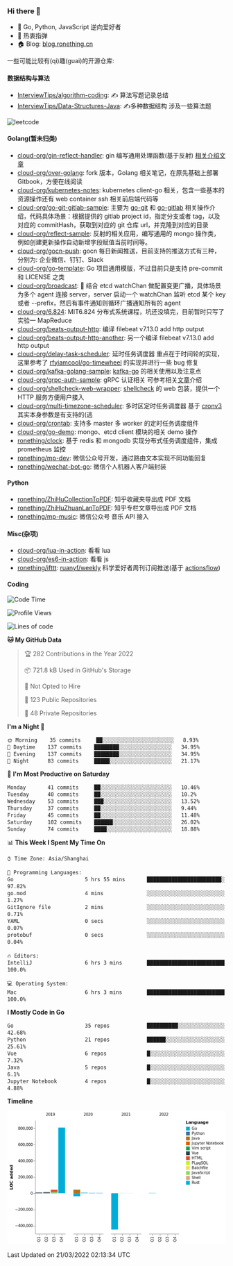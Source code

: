 ### Hi there 👋

- 💬 Go, Python, JavaScript 逆向爱好者
- 🎸 热衷指弹
- 🏠 Blog: [blog.ronething.cn](https://blog.ronething.cn)

一些可能比较有(qi)趣(guai)的开源仓库:

#### 数据结构与算法

- [InterviewTips/algorithm-coding](https://github.com/InterviewTips/algorithm-coding): ✍️ 算法写题记录总结
- [InterviewTips/Data-Structures-Java](https://github.com/InterviewTips/Data-Structures-Java): ✍️多种数据结构 涉及一些算法题

![leetcode](https://stats.justsong.cn/api/leetcode?username=ashing&cn=true)

#### Golang(暂未归类)

- [cloud-org/gin-reflect-handler](https://github.com/cloud-org/gin-reflect-handler): gin 编写通用处理函数(基于反射) [相关介绍文章](https://juejin.cn/post/7041916837419810847)
- [cloud-org/over-golang](https://github.com/cloud-org/over-golang): fork 版本，Golang 相关笔记，在原先基础上部署 Gitbook，方便在线阅读
- [cloud-org/kubernetes-notes](https://github.com/cloud-org/kubernetes-notes): kubernetes client-go 相关，包含一些基本的资源操作还有 web container ssh 相关前后端代码等
- [cloud-org/go-git-gitlab-sample](https://github.com/cloud-org/go-git-gitlab-sample): 主要为 [go-git](https://github.com/go-git/go-git) 和 [go-gitlab](https://github.com/xanzy/go-gitlab) 相关操作介绍，代码具体场景：根据提供的 gitlab project id，指定分支或者 tag，以及对应的 commitHash，获取到对应的 git 仓库 url，并克隆到对应的目录
- [cloud-org/reflect-sample](https://github.com/cloud-org/reflect-sample): 反射的相关应用，编写通用的 mongo 操作类，例如创建更新操作自动新增字段赋值当前时间等。
- [cloud-org/gocn-push](https://github.com/cloud-org/gocn-push): gocn 每日新闻推送，目前支持的推送方式有三种，分别为: 企业微信、钉钉、Slack
- [cloud-org/go-template](https://github.com/cloud-org/go-template): Go 项目通用模版，不过目前只是支持 pre-commit 和 LICENSE 之类
- [cloud-org/broadcast](https://github.com/cloud-org/broadcast): 📢 结合 etcd watchChan 做配置变更广播，具体场景为多个 agent 连接 server，server 启动一个 watchChan 监听 etcd 某个 key 或者 --prefix，然后有事件通知则循环广播通知所有的 agent
- [cloud-org/6.824](https://github.com/cloud-org/6.824): MIT6.824 分布式系统课程，坑还没填完，目前暂时只写了实验一 MapReduce
- [cloud-org/beats-output-http](https://github.com/cloud-org/beats-output-http): 编译  filebeat v7.13.0 add http output
- [cloud-org/beats-output-http-another](https://github.com/cloud-org/beats-output-http-another): 另一个编译  filebeat v7.13.0 add http output
- [cloud-org/delay-task-scheduler](https://github.com/cloud-org/delay-task-scheduler): 延时任务调度器 重点在于时间轮的实现，这里参考了 [rfyiamcool/go-timewheel](https://github.com/rfyiamcool/go-timewheel) 的实现并进行一些 bug 修复
- [cloud-org/kafka-golang-sample](https://github.com/cloud-org/kafka-golang-sample): [kafka-go](github.com/segmentio/kafka-go) 的相关使用以及注意点
- [cloud-org/grpc-auth-sample](https://github.com/cloud-org/grpc-auth-sample): gRPC 认证相关 可参考相关[文章](https://juejin.cn/post/7041603440841064461)介绍
- [cloud-org/shellcheck-web-wrapper](https://github.com/cloud-org/shellcheck-web-wrapper): [shellcheck](https://github.com/koalaman/shellcheck) 的 web 包装，提供一个 HTTP 服务方便用户接入
- [cloud-org/multi-timezone-scheduler](https://github.com/cloud-org/multi-timezone-scheduler): 多时区定时任务调度器 基于 [cronv3](https://github.com/robfig/cron) 其实本身参数是有支持的(逃
- [cloud-org/crontab](https://github.com/cloud-org/crontab): 支持多 master 多 worker 的定时任务调度组件
- [cloud-org/go-demo](https://github.com/cloud-org/go-demo): mongo、etcd client 模块的相关 demo 操作
- [ronething/clock](https://github.com/ronething/clock): 基于 redis 和 mongodb 实现分布式任务调度组件，集成 prometheus 监控
- [ronething/mp-dev](https://github.com/ronething/mp-dev): 微信公众号开发，通过路由文本实现不同功能回复
- [ronething/wechat-bot-go](https://github.com/ronething/wechat-bot-go): 微信个人机器人客户端封装

#### Python

- [ronething/ZhiHuCollectionToPDF](https://github.com/ronething/ZhiHuCollectionToPDF): 知乎收藏夹导出成 PDF 文档
- [ronething/ZhiHuZhuanLanToPDF](https://github.com/ronething/ZhiHuZhuanLanToPDF): 知乎专栏文章导出成 PDF 文档
- [ronething/mp-music](https://github.com/ronething/mp-music): 微信公众号 音乐 API 接入

#### Misc(杂项)

- [cloud-org/lua-in-action](https://github.com/cloud-org/lua-in-action): 看看 lua
- [cloud-org/es6-in-action](https://github.com/cloud-org/es6-in-action): 看看 js
- [ronething/ifttt](https://github.com/ronething/ifttt): [ruanyf/weekly](https://github.com/ruanyf/weekly) 科学爱好者周刊订阅推送(基于 [actionsflow](https://github.com/actionsflow/actionsflow))

#### Coding

<!--START_SECTION:waka-->
![Code Time](http://img.shields.io/badge/Code%20Time-81%20hrs%2023%20mins-blue)

![Profile Views](http://img.shields.io/badge/Profile%20Views-17-blue)

![Lines of code](https://img.shields.io/badge/From%20Hello%20World%20I%27ve%20Written-463%20Thousand%20lines%20of%20code-blue)

**🐱 My GitHub Data** 

> 🏆 282 Contributions in the Year 2022
 > 
> 📦 721.8 kB Used in GitHub's Storage 
 > 
> 🚫 Not Opted to Hire
 > 
> 📜 123 Public Repositories 
 > 
> 🔑 48 Private Repositories  
 > 
**I'm a Night 🦉** 

```text
🌞 Morning    35 commits     ██░░░░░░░░░░░░░░░░░░░░░░░   8.93% 
🌆 Daytime    137 commits    ████████░░░░░░░░░░░░░░░░░   34.95% 
🌃 Evening    137 commits    ████████░░░░░░░░░░░░░░░░░   34.95% 
🌙 Night      83 commits     █████░░░░░░░░░░░░░░░░░░░░   21.17%

```
📅 **I'm Most Productive on Saturday** 

```text
Monday       41 commits     ██░░░░░░░░░░░░░░░░░░░░░░░   10.46% 
Tuesday      40 commits     ██░░░░░░░░░░░░░░░░░░░░░░░   10.2% 
Wednesday    53 commits     ███░░░░░░░░░░░░░░░░░░░░░░   13.52% 
Thursday     37 commits     ██░░░░░░░░░░░░░░░░░░░░░░░   9.44% 
Friday       45 commits     ██░░░░░░░░░░░░░░░░░░░░░░░   11.48% 
Saturday     102 commits    ██████░░░░░░░░░░░░░░░░░░░   26.02% 
Sunday       74 commits     ████░░░░░░░░░░░░░░░░░░░░░   18.88%

```


📊 **This Week I Spent My Time On** 

```text
⌚︎ Time Zone: Asia/Shanghai

💬 Programming Languages: 
Go                       5 hrs 55 mins       ████████████████████████░   97.82% 
go.mod                   4 mins              ░░░░░░░░░░░░░░░░░░░░░░░░░   1.27% 
GitIgnore file           2 mins              ░░░░░░░░░░░░░░░░░░░░░░░░░   0.71% 
YAML                     0 secs              ░░░░░░░░░░░░░░░░░░░░░░░░░   0.07% 
protobuf                 0 secs              ░░░░░░░░░░░░░░░░░░░░░░░░░   0.04%

🔥 Editors: 
IntelliJ                 6 hrs 3 mins        █████████████████████████   100.0%

💻 Operating System: 
Mac                      6 hrs 3 mins        █████████████████████████   100.0%

```

**I Mostly Code in Go** 

```text
Go                       35 repos            ██████████░░░░░░░░░░░░░░░   42.68% 
Python                   21 repos            ██████░░░░░░░░░░░░░░░░░░░   25.61% 
Vue                      6 repos             █░░░░░░░░░░░░░░░░░░░░░░░░   7.32% 
Java                     5 repos             █░░░░░░░░░░░░░░░░░░░░░░░░   6.1% 
Jupyter Notebook         4 repos             █░░░░░░░░░░░░░░░░░░░░░░░░   4.88%

```


**Timeline**

![Chart not found](https://raw.githubusercontent.com/ronething/ronething/master/charts/bar_graph.png) 


 Last Updated on 21/03/2022 02:13:34 UTC
<!--END_SECTION:waka-->
